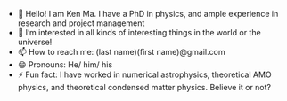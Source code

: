 - 👋 Hello! I am Ken Ma. I have a PhD in physics, and ample experience in research and project management
- 👀 I’m interested in all kinds of interesting things in the world or the universe!
- 📫 How to reach me: (last name)(first name)@gmail.com
- 😄 Pronouns: He/ him/ his
- ⚡ Fun fact: I have worked in numerical astrophysics, theoretical AMO physics, and theoretical condensed matter physics. Believe it or not?

<!---
kenkwma/kenkwma is a ✨ special ✨ repository because its `README.md` (this file) appears on your GitHub profile.
You can click the Preview link to take a look at your changes.
--->
